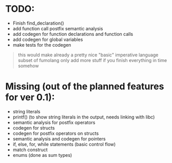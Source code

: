 # TODO:
   - Finish find_declaration()
   - add function call postfix semantic analysis
   - add codegen for function declarations and function calls
   - add codegen for global variables
   - make tests for the codegen

> this would make already a pretty nice "basic" imperative language subset of fumolang
> only add more stuff if you finish everything in time somehow

# Missing (out of the planned features for ver 0.1):
   - string literals
   - printf() (to show string literals in the output, needs linking with libc)
   - semantic analysis for postfix operators
   - codegen for structs
   - codegen for postfix operators on structs
   - semantic analysis and codegen for pointers
   - if, else, for, while statements (basic control flow)
   - match construct
   - enums (done as sum types)
